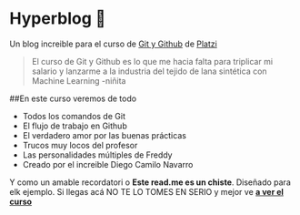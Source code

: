 # Hyperblog 💚
Un blog increible para el curso de [Git y Github](https://platzi.com/cursos/git-github/ " curso de Git y Github") de [Platzi](https://platzi.com/ "Platzi")

> El curso de Git y Github es lo que me hacia falta para triplicar mi salario y lanzarme a la industria del tejido de lana sintética con Machine Learning
> -niñita

##En este curso veremos de  todo
* Todos los comandos de Git
* El flujo de trabajo en Github
* El verdadero amor por las buenas prácticas
* Trucos muy locos del profesor
* Las personalidades múltiples de Freddy
* Creado por el increible Diego Camilo Navarro

Y como un amable recordatori o **Este read.me es un chiste**. Diseñado para elk ejemplo. Si llegas acá NO TE LO TOMES EN SERIO y mejor ve [**a ver el curso**](https://platzi.com/cursos/git-github/ "a ver el curso")